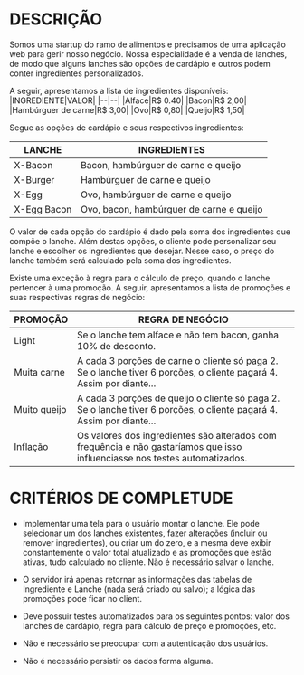 
# DESCRIÇÃO

Somos uma startup do ramo de alimentos e precisamos de uma aplicação web para gerir nosso negócio. Nossa especialidade é a venda de lanches, de modo que alguns lanches são opções de cardápio e outros podem conter ingredientes personalizados.

  A seguir, apresentamos a lista de ingredientes disponíveis:
|INGREDIENTE|VALOR|
|--|--|
|Alface|R$ 0.40|
|Bacon|R$ 2,00|
|Hambúrguer de carne|R$ 3,00|
|Ovo|R$ 0,80|
|Queijo|R$ 1,50|  

Segue as opções de cardápio e seus respectivos ingredientes:

|LANCHE|INGREDIENTES|
|--|--|
|X-Bacon|Bacon, hambúrguer de carne e queijo|
|X-Burger|Hambúrguer de carne e queijo|
|X-Egg|Ovo, hambúrguer de carne e queijo|
|X-Egg Bacon|Ovo, bacon, hambúrguer de carne e queijo|

O valor de cada opção do cardápio é dado pela soma dos ingredientes que compõe o lanche. Além destas opções, o cliente pode personalizar seu lanche e escolher os ingredientes que desejar. Nesse caso, o preço do lanche também será calculado pela soma dos ingredientes.  

Existe uma exceção à regra para o cálculo de preço, quando o lanche pertencer à uma promoção. A seguir, apresentamos a lista de promoções e suas respectivas regras de negócio:  

|PROMOÇÃO|REGRA DE NEGÓCIO|
|--|--|
|Light|Se o lanche tem alface e não tem bacon, ganha 10% de desconto.|
|Muita carne|A cada 3 porções de carne o cliente só paga 2. Se o lanche tiver 6 porções, o cliente pagará 4. Assim por diante...|
|Muito queijo|A cada 3 porções de queijo o cliente só paga 2. Se o lanche tiver 6 porções, o cliente pagará 4. Assim por diante...|
|Inflação|Os valores dos ingredientes são alterados com frequência e não gastaríamos que isso influenciasse nos testes automatizados.  |

# CRITÉRIOS DE COMPLETUDE  

* Implementar uma tela para o usuário montar o lanche. Ele pode selecionar um dos lanches existentes, fazer alterações (incluir ou remover ingredientes), ou criar um do zero, e a mesma deve exibir constantemente o valor total atualizado e as promoções que estão ativas, tudo calculado no cliente. Não é necessário salvar o lanche.

* O servidor irá apenas retornar as informações das tabelas de Ingrediente e Lanche (nada será criado ou salvo); a lógica das promoções pode ficar no client.

* Deve possuir testes automatizados para os seguintes pontos: valor dos lanches de cardápio, regra para cálculo de preço e promoções, etc.

* Não é necessário se preocupar com a autenticação dos usuários.

* Não é necessário persistir os dados forma alguma.